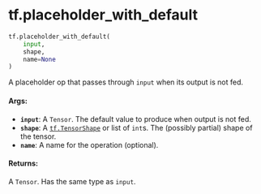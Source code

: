 <div itemscope itemtype="http://developers.google.com/ReferenceObject">
<meta itemprop="name" content="tf.placeholder_with_default" />
<meta itemprop="path" content="Stable" />
</div>

# tf.placeholder_with_default

``` python
tf.placeholder_with_default(
    input,
    shape,
    name=None
)
```

A placeholder op that passes through `input` when its output is not fed.

#### Args:

* <b>`input`</b>: A `Tensor`. The default value to produce when output is not fed.
* <b>`shape`</b>: A <a href="../tf/TensorShape.md"><code>tf.TensorShape</code></a> or list of `int`s. The (possibly partial) shape of
    the tensor.
* <b>`name`</b>: A name for the operation (optional).


#### Returns:

A `Tensor`. Has the same type as `input`.